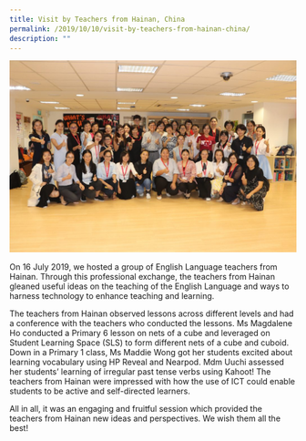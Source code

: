 ```yaml
---
title: Visit by Teachers from Hainan, China
permalink: /2019/10/10/visit-by-teachers-from-hainan-china/
description: ""
---
```

![](/images/IMG_4435-1-1024x683.jpeg)

<p>On 16 July 2019, we hosted a group of English Language teachers from Hainan. Through this professional exchange, the teachers from Hainan gleaned useful ideas on the teaching of the English Language and ways to harness technology to enhance teaching and learning.</p>
<p>The teachers from Hainan observed lessons across different levels and had a conference with the teachers who conducted the lessons. Ms Magdalene Ho conducted a Primary 6 lesson on nets of a cube and leveraged on Student Learning Space (SLS) to form different nets of a cube and cuboid. Down in a Primary 1 class, Ms Maddie Wong got her students excited about learning vocabulary using HP Reveal and Nearpod. Mdm Uuchi assessed her students&rsquo; learning of irregular past tense verbs using Kahoot! The teachers from Hainan were impressed with how the use of ICT could enable students to be active and self-directed learners.</p>
<p>All in all, it was an engaging and fruitful session which provided the teachers from Hainan new ideas and perspectives. We wish them all the best!</p>